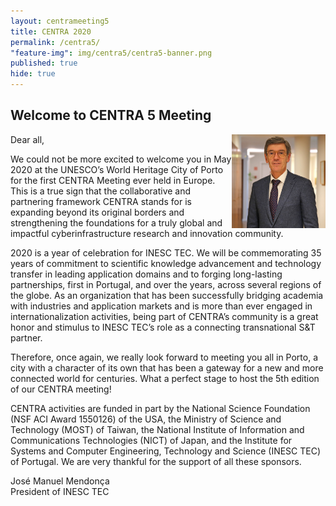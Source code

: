 ```yaml
---
layout: centrameeting5
title: CENTRA 2020
permalink: /centra5/
"feature-img": img/centra5/centra5-banner.png
published: true
hide: true
---
```


## Welcome to CENTRA 5 Meeting

<p>
<img src="/img/centra5/centra5-president-inesctec.jpg" style="width:150px;" align="right"/>
</p>

Dear all,

We could not be more excited to welcome you in May 2020 at the UNESCO’s World Heritage City of Porto for the first CENTRA Meeting ever held in Europe. This is a true sign that the collaborative and partnering framework CENTRA stands for is expanding beyond its original borders and strengthening the foundations for a truly global and impactful cyberinfrastructure research and innovation community.

2020 is a year of celebration for INESC TEC. We will be commemorating 35 years of commitment to scientific knowledge advancement and technology transfer in leading application domains and to forging long-lasting partnerships, first in Portugal, and over the years, across several regions of the globe. As an organization that has been successfully bridging academia with industries and application markets and is more than ever engaged in internationalization activities, being part of CENTRA’s community is a great honor and stimulus to INESC TEC’s role as a connecting transnational S&T partner.

Therefore, once again, we really look forward to meeting you all in Porto, a city with a character of its own that has been a gateway for a new and more connected world for centuries. What a perfect stage to host the 5th edition of our CENTRA meeting!

CENTRA activities are funded in part by the National Science Foundation (NSF ACI Award 1550126) of the USA, the Ministry of Science and Technology (MOST) of Taiwan, the National Institute of Information and Communications Technologies (NICT) of Japan, and the Institute for Systems and Computer Engineering, Technology and Science (INESC TEC) of Portugal. We are very thankful for the support of all these sponsors.

José Manuel Mendonça<br>
President of INESC TEC

